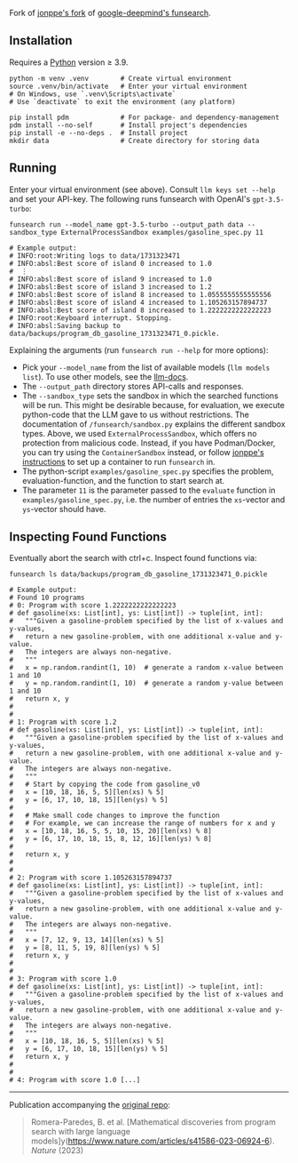 Fork of [jonppe's fork](https://github.com/jonppe/funsearch) of [google-deepmind's funsearch](https://github.com/google-deepmind/funsearch).

## Installation

Requires a [Python](https://www.python.org/) version ≥ 3.9.

```shell
python -m venv .venv        # Create virtual environment
source .venv/bin/activate   # Enter your virtual environment
# On Windows, use `.venv\Scripts\activate`
# Use `deactivate` to exit the environment (any platform)

pip install pdm             # For package- and dependency-management
pdm install --no-self       # Install project's dependencies
pip install -e --no-deps .  # Install project
mkdir data                  # Create directory for storing data
```

## Running

Enter your virtual environment (see above). Consult `llm keys set --help` and set your API-key. The following runs funsearch with OpenAI's `gpt-3.5-turbo`:

```shell
funsearch run --model_name gpt-3.5-turbo --output_path data --sandbox_type ExternalProcessSandbox examples/gasoline_spec.py 11

# Example output:
# INFO:root:Writing logs to data/1731323471
# INFO:absl:Best score of island 0 increased to 1.0
#  ⋮
# INFO:absl:Best score of island 9 increased to 1.0
# INFO:absl:Best score of island 3 increased to 1.2
# INFO:absl:Best score of island 8 increased to 1.0555555555555556
# INFO:absl:Best score of island 4 increased to 1.105263157894737
# INFO:absl:Best score of island 8 increased to 1.2222222222222223
# INFO:root:Keyboard interrupt. Stopping.
# INFO:absl:Saving backup to data/backups/program_db_gasoline_1731323471_0.pickle.
```


Explaining the arguments (run `funsearch run --help` for more options):

- Pick your `--model_name` from the list of available models (`llm models list`). To use other models, see the [llm-docs](https://llm.datasette.io/en/stable/other-models.html).
- The `--output_path` directory stores API-calls and responses.
- The `--sandbox_type` sets the sandbox in which the searched functions will be run. This might be desirable because, for evaluation, we execute python-code that the LLM gave to us without restrictions. The documentation of `/funsearch/sandbox.py` explains the different sandbox types. Above, we used `ExternalProcessSandbox`, which offers no protection from malicious code. Instead, if you have Podman/Docker, you can try using the `ContainerSandbox` instead, or follow [jonppe's instructions](https://github.com/jonppe/funsearch/blob/745f2e7a61ef1418a95e09a009f2f65a3ce7c2ac/README.md) to set up a container to run `funsearch` in.
- The python-script `examples/gasoline_spec.py` specifies the problem, evaluation-function, and the function to start search at.
- The parameter `11` is the parameter passed to the `evaluate` function in `examples/gasoline_spec.py`, i.e. the number of entries the `xs`-vector and `ys`-vector should have.

## Inspecting Found Functions

Eventually abort the search with ctrl+c. Inspect found functions via:

```shell
funsearch ls data/backups/program_db_gasoline_1731323471_0.pickle

# Example output:
# Found 10 programs
# 0: Program with score 1.2222222222222223
# def gasoline(xs: List[int], ys: List[int]) -> tuple[int, int]:
#   """Given a gasoline-problem specified by the list of x-values and y-values,
#   return a new gasoline-problem, with one additional x-value and y-value.
#   The integers are always non-negative.
#   """
#   x = np.random.randint(1, 10)  # generate a random x-value between 1 and 10
#   y = np.random.randint(1, 10)  # generate a random y-value between 1 and 10
#   return x, y
# 
# 
# 1: Program with score 1.2
# def gasoline(xs: List[int], ys: List[int]) -> tuple[int, int]:
#   """Given a gasoline-problem specified by the list of x-values and y-values,
#   return a new gasoline-problem, with one additional x-value and y-value.
#   The integers are always non-negative.
#   """
#   # Start by copying the code from gasoline_v0
#   x = [10, 18, 16, 5, 5][len(xs) % 5]
#   y = [6, 17, 10, 18, 15][len(ys) % 5]
# 
#   # Make small code changes to improve the function
#   # For example, we can increase the range of numbers for x and y
#   x = [10, 18, 16, 5, 5, 10, 15, 20][len(xs) % 8]
#   y = [6, 17, 10, 18, 15, 8, 12, 16][len(ys) % 8]
# 
#   return x, y
# 
# 
# 2: Program with score 1.105263157894737
# def gasoline(xs: List[int], ys: List[int]) -> tuple[int, int]:
#   """Given a gasoline-problem specified by the list of x-values and y-values,
#   return a new gasoline-problem, with one additional x-value and y-value.
#   The integers are always non-negative.
#   """
#   x = [7, 12, 9, 13, 14][len(xs) % 5]
#   y = [8, 11, 5, 19, 8][len(ys) % 5]
#   return x, y
# 
# 
# 3: Program with score 1.0
# def gasoline(xs: List[int], ys: List[int]) -> tuple[int, int]:
#   """Given a gasoline-problem specified by the list of x-values and y-values,
#   return a new gasoline-problem, with one additional x-value and y-value.
#   The integers are always non-negative.
#   """
#   x = [10, 18, 16, 5, 5][len(xs) % 5]
#   y = [6, 17, 10, 18, 15][len(ys) % 5]
#   return x, y
# 
# 
# 4: Program with score 1.0 [...]
```

---

Publication accompanying the [original repo](https://github.com/google-deepmind/funsearch):

> Romera-Paredes, B. et al. [Mathematical discoveries from program search with large language models]y(https://www.nature.com/articles/s41586-023-06924-6). *Nature* (2023)